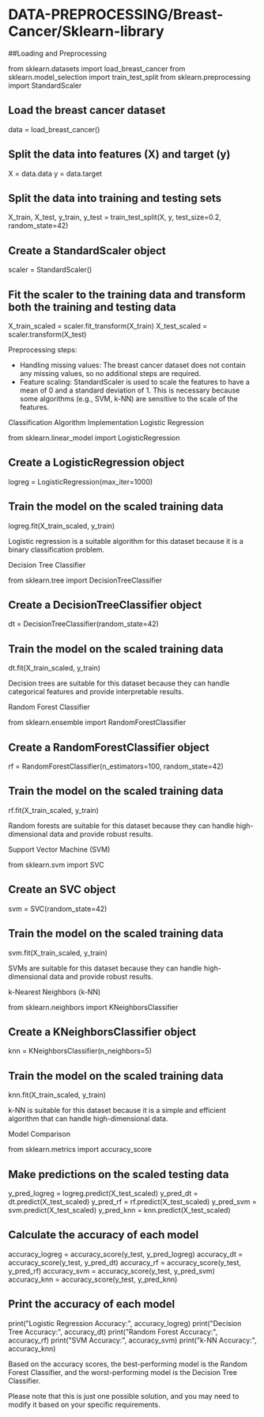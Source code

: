 # DATA-PREPROCESSING/Breast-Cancer/Sklearn-library

##Loading and Preprocessing

from sklearn.datasets import load_breast_cancer
from sklearn.model_selection import train_test_split
from sklearn.preprocessing import StandardScaler

## Load the breast cancer dataset
data = load_breast_cancer()

## Split the data into features (X) and target (y)
X = data.data
y = data.target

## Split the data into training and testing sets
X_train, X_test, y_train, y_test = train_test_split(X, y, test_size=0.2, random_state=42)

## Create a StandardScaler object
scaler = StandardScaler()

## Fit the scaler to the training data and transform both the training and testing data
X_train_scaled = scaler.fit_transform(X_train)
X_test_scaled = scaler.transform(X_test)


Preprocessing steps:

- Handling missing values: The breast cancer dataset does not contain any missing values, so no additional steps are required.
- Feature scaling: StandardScaler is used to scale the features to have a mean of 0 and a standard deviation of 1. This is necessary because some algorithms (e.g., SVM, k-NN) are sensitive to the scale of the features.

Classification Algorithm Implementation
Logistic Regression

from sklearn.linear_model import LogisticRegression

## Create a LogisticRegression object
logreg = LogisticRegression(max_iter=1000)

## Train the model on the scaled training data
logreg.fit(X_train_scaled, y_train)


Logistic regression is a suitable algorithm for this dataset because it is a binary classification problem.

Decision Tree Classifier

from sklearn.tree import DecisionTreeClassifier

## Create a DecisionTreeClassifier object
dt = DecisionTreeClassifier(random_state=42)

## Train the model on the scaled training data
dt.fit(X_train_scaled, y_train)


Decision trees are suitable for this dataset because they can handle categorical features and provide interpretable results.

Random Forest Classifier

from sklearn.ensemble import RandomForestClassifier

## Create a RandomForestClassifier object
rf = RandomForestClassifier(n_estimators=100, random_state=42)

## Train the model on the scaled training data
rf.fit(X_train_scaled, y_train)


Random forests are suitable for this dataset because they can handle high-dimensional data and provide robust results.

Support Vector Machine (SVM)

from sklearn.svm import SVC

## Create an SVC object
svm = SVC(random_state=42)

## Train the model on the scaled training data
svm.fit(X_train_scaled, y_train)


SVMs are suitable for this dataset because they can handle high-dimensional data and provide robust results.

k-Nearest Neighbors (k-NN)

from sklearn.neighbors import KNeighborsClassifier

## Create a KNeighborsClassifier object
knn = KNeighborsClassifier(n_neighbors=5)

## Train the model on the scaled training data
knn.fit(X_train_scaled, y_train)


k-NN is suitable for this dataset because it is a simple and efficient algorithm that can handle high-dimensional data.

Model Comparison

from sklearn.metrics import accuracy_score

## Make predictions on the scaled testing data
y_pred_logreg = logreg.predict(X_test_scaled)
y_pred_dt = dt.predict(X_test_scaled)
y_pred_rf = rf.predict(X_test_scaled)
y_pred_svm = svm.predict(X_test_scaled)
y_pred_knn = knn.predict(X_test_scaled)

## Calculate the accuracy of each model
accuracy_logreg = accuracy_score(y_test, y_pred_logreg)
accuracy_dt = accuracy_score(y_test, y_pred_dt)
accuracy_rf = accuracy_score(y_test, y_pred_rf)
accuracy_svm = accuracy_score(y_test, y_pred_svm)
accuracy_knn = accuracy_score(y_test, y_pred_knn)

## Print the accuracy of each model
print("Logistic Regression Accuracy:", accuracy_logreg)
print("Decision Tree Accuracy:", accuracy_dt)
print("Random Forest Accuracy:", accuracy_rf)
print("SVM Accuracy:", accuracy_svm)
print("k-NN Accuracy:", accuracy_knn)


Based on the accuracy scores, the best-performing model is the Random Forest Classifier, and the worst-performing model is the Decision Tree Classifier.

Please note that this is just one possible solution, and you may need to modify it based on your specific requirements.
